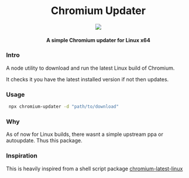 <h1 align="center">Chromium Updater</h1>
<p align="center">
  <img src="https://i.imgur.com/Y5xgqzst.png"/>
</p>
<h4 align="center">A simple Chromium updater for Linux x64</h4>

### Intro

A node utility to download and run the latest Linux build of Chromium.

It checks it you have the latest installed version if not then updates.

### Usage

```bash
 npx chromium-updater -d "path/to/download"
```

### Why

As of now for Linux builds, there wasnt a simple upstream ppa or autoupdate. Thus this package.

### Inspiration

This is heavily inspired from a shell script package [chromium-latest-linux](https://github.com/scheib/chromium-latest-linux)
